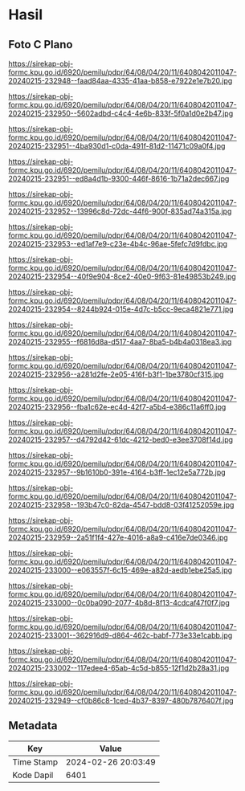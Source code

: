 # Hasil

## Foto C Plano

https://sirekap-obj-formc.kpu.go.id/6920/pemilu/pdpr/64/08/04/20/11/6408042011047-20240215-232948--faad84aa-4335-41aa-b858-e7922e1e7b20.jpg

https://sirekap-obj-formc.kpu.go.id/6920/pemilu/pdpr/64/08/04/20/11/6408042011047-20240215-232950--5602adbd-c4c4-4e6b-833f-5f0a1d0e2b47.jpg

https://sirekap-obj-formc.kpu.go.id/6920/pemilu/pdpr/64/08/04/20/11/6408042011047-20240215-232951--4ba930d1-c0da-491f-81d2-11471c09a0f4.jpg

https://sirekap-obj-formc.kpu.go.id/6920/pemilu/pdpr/64/08/04/20/11/6408042011047-20240215-232951--ed8a4d1b-9300-446f-8616-1b71a2dec667.jpg

https://sirekap-obj-formc.kpu.go.id/6920/pemilu/pdpr/64/08/04/20/11/6408042011047-20240215-232952--13996c8d-72dc-44f6-900f-835ad74a315a.jpg

https://sirekap-obj-formc.kpu.go.id/6920/pemilu/pdpr/64/08/04/20/11/6408042011047-20240215-232953--ed1af7e9-c23e-4b4c-96ae-5fefc7d9fdbc.jpg

https://sirekap-obj-formc.kpu.go.id/6920/pemilu/pdpr/64/08/04/20/11/6408042011047-20240215-232954--40f9e904-8ce2-40e0-9f63-81e49853b249.jpg

https://sirekap-obj-formc.kpu.go.id/6920/pemilu/pdpr/64/08/04/20/11/6408042011047-20240215-232954--8244b924-015e-4d7c-b5cc-9eca4821e771.jpg

https://sirekap-obj-formc.kpu.go.id/6920/pemilu/pdpr/64/08/04/20/11/6408042011047-20240215-232955--f6816d8a-d517-4aa7-8ba5-b4b4a0318ea3.jpg

https://sirekap-obj-formc.kpu.go.id/6920/pemilu/pdpr/64/08/04/20/11/6408042011047-20240215-232956--a281d2fe-2e05-416f-b3f1-1be3780cf315.jpg

https://sirekap-obj-formc.kpu.go.id/6920/pemilu/pdpr/64/08/04/20/11/6408042011047-20240215-232956--fba1c62e-ec4d-42f7-a5b4-e386c11a6ff0.jpg

https://sirekap-obj-formc.kpu.go.id/6920/pemilu/pdpr/64/08/04/20/11/6408042011047-20240215-232957--d4792d42-61dc-4212-bed0-e3ee3708f14d.jpg

https://sirekap-obj-formc.kpu.go.id/6920/pemilu/pdpr/64/08/04/20/11/6408042011047-20240215-232957--9b1610b0-391e-4164-b3ff-1ec12e5a772b.jpg

https://sirekap-obj-formc.kpu.go.id/6920/pemilu/pdpr/64/08/04/20/11/6408042011047-20240215-232958--193b47c0-82da-4547-bdd8-03f41252059e.jpg

https://sirekap-obj-formc.kpu.go.id/6920/pemilu/pdpr/64/08/04/20/11/6408042011047-20240215-232959--2a51f1f4-427e-4016-a8a9-c416e7de0346.jpg

https://sirekap-obj-formc.kpu.go.id/6920/pemilu/pdpr/64/08/04/20/11/6408042011047-20240215-233000--e063557f-6c15-469e-a82d-aedb1ebe25a5.jpg

https://sirekap-obj-formc.kpu.go.id/6920/pemilu/pdpr/64/08/04/20/11/6408042011047-20240215-233000--0c0ba090-2077-4b8d-8f13-4cdcaf47f0f7.jpg

https://sirekap-obj-formc.kpu.go.id/6920/pemilu/pdpr/64/08/04/20/11/6408042011047-20240215-233001--362916d9-d864-462c-babf-773e33e1cabb.jpg

https://sirekap-obj-formc.kpu.go.id/6920/pemilu/pdpr/64/08/04/20/11/6408042011047-20240215-233002--117edee4-65ab-4c5d-b855-12f1d2b28a31.jpg

https://sirekap-obj-formc.kpu.go.id/6920/pemilu/pdpr/64/08/04/20/11/6408042011047-20240215-232949--cf0b86c8-1ced-4b37-8397-480b7876407f.jpg


## Metadata

| Key        | Value               |
| ---------- | ------------------- |
| Time Stamp | 2024-02-26 20:03:49 |
| Kode Dapil | 6401                |



